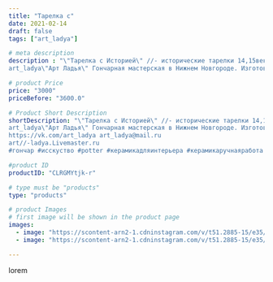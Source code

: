 ```yaml
---
title: "Тарелка с"
date: 2021-02-14
draft: false
tags: ["art_ladya"]

# meta description
description : "\"Тарелка с Историей\" //- исторические тарелки 14,15век.
art_ladya\"Арт Ладья\" Гончарная мастерская в Нижнем Новгороде. Изготовление керамики и мастер//-класс"

# product Price
price: "3000"
priceBefore: "3600.0"

# Product Short Description
shortDescription: "\"Тарелка с Историей\" //- исторические тарелки 14,15век.
art_ladya\"Арт Ладья\" Гончарная мастерская в Нижнем Новгороде. Изготовление керамики и мастер//-классы по обучению. 
https://vk.com/art_ladya art_ladya@mail.ru 
art//-ladya.Livemaster.ru
#гончар #исскуство #potter #керамикадляинтерьера #керамикаручнаяработа #гончарнаямастерская #керамиканазаказ #handmade #посудаизглины #керамика #гончарнаяпосуда #эксклюзивнаякерамика #painter #dishes #decor #ceramicar #nntoday #claygoods #restaurant #earthenware #ceramic #design #bowl #dish #plate #ceramicart #berries #авторскаякерамика  #историческаяреконструкция"

#product ID
productID: "CLRGMYtjk-r"

# type must be "products"
type: "products"

# product Images
# first image will be shown in the product page
images:
  - image: "https://scontent-arn2-1.cdninstagram.com/v/t51.2885-15/e35/150382295_718836098785315_2313987702370879530_n.jpg?se=7&tp=1&_nc_ht=scontent-arn2-1.cdninstagram.com&_nc_cat=107&_nc_ohc=8XUUVAH0ynkAX_Jx_Bo&ccb=7-4&oh=215581876a05fcc1ef736e6b58ac553f&oe=608579C3&_nc_sid=83d603&ig_cache_key=MjUwODgxMzcwMzY2NDQyNDQwMw%3D%3D.2-ccb7-4"
  - image: "https://scontent-arn2-1.cdninstagram.com/v/t51.2885-15/e35/149841362_179801993943879_2887154287842145800_n.jpg?se=7&tp=1&_nc_ht=scontent-arn2-1.cdninstagram.com&_nc_cat=103&_nc_ohc=I_pCDBe-NpQAX9_GhiG&ccb=7-4&oh=3d3d22953fd565447deeb99a7cb9c2be&oe=60855174&_nc_sid=83d603&ig_cache_key=MjUwODgxMzcwMzY4MTIxNjE3NA%3D%3D.2-ccb7-4"

---
```

lorem
